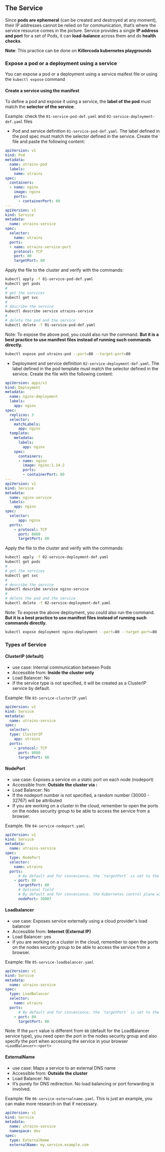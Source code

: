 ## The Service

Since **pods are ephemeral** (can be created and destroyed at any moment), their IP addresses cannot be relied on for communication, that’s where the service resource comes in the picture. Service provides a single **IP address and port** for a set of Pods, it can **load-balance** across them and do **health checks**.

**Note**: This practice can be done on **Killercoda kubernetes playgrounds**

### Expose a pod or a deployment using a service
You can expose a pod or a deployment using a service maifest file or using the `kubectl expose` command

#### Create a service using the manifest

To define a pod and expose it using a service, the **label of the pod** must match the **selector of the service**.

Example: check the `01-service-pod-def.yaml` and `02-service-deployment-def.yaml` files

- Pod and service definition `01-service-pod-def.yaml`. The label defined in the pod spec must match the selector defined in the service. Create the file and paste the following content:
```yaml
apiVersion: v1
kind: Pod
metadata:
  name: utrains-pod
  labels:
    name: utrains
spec:
  containers:
  - name: nginx
    image: nginx
    ports:
      - containerPort: 80
---
apiVersion: v1
kind: Service
metadata:
  name: utrains-service
spec:
  selector:
    name: utrains
  ports:
  - name: utrains-service-port
    protocol: TCP
    port: 80
    targetPort: 80
```
Apply the file to the cluster and verify with the commands:

```bash
kubectl apply -f 01-service-pod-def.yaml
kubectl get pods
#
# get the services
kubectl get svc
#
# describe the service
kubectl describe service utrains-service
#
# delete the pod and the service
kubectl delete -f 01-service-pod-def.yaml

```
Note: To expose the above pod, you could also run the command. **But it is a best practice to use manifest files instead of running such commands directly.**
```bash
kubectl expose pod utrains-pod --port=80 --target-port=80
```

- Deployment and service definition `02-service-deployment-def.yaml`. The label defined in the pod template must match the selector defined in the service. Create the file with the following content:

```yaml
apiVersion: apps/v1
kind: Deployment
metadata:
  name: nginx-deployment
  labels:
    app: nginx
spec:
  replicas: 3
  selector:
    matchLabels:
      app: nginx
  template:
    metadata:
      labels:
        app: nginx
    spec:
      containers:
      - name: nginx
        image: nginx:1.14.2
        ports:
        - containerPort: 80
---
apiVersion: v1
kind: Service
metadata:
  name: nginx-service
  labels:
    app: nginx
spec:
  selector:
      app: nginx
  ports:
    - protocol: TCP
      port: 8080
      targetPort: 80
```
Apply the file to the cluster and verify with the commands:

```bash
kubectl apply -f 02-service-deployment-def.yaml
kubectl get pods
#
# get the services
kubectl get svc
#
# describe the service
kubectl describe service nginx-service
#
# delete the pod and the service
kubectl delete -f 02-service-deployment-def.yaml

```

Note: To expose the above deployment, you could also run the command. **But it is a best practice to use manifest files instead of running such commands directly.**
```bash
kubectl expose deployment nginx-deployment --port=80 --target-port=80
```
### Types of Service

#### **ClusterIP (default)**
- use case: Internal communication between Pods
- Accessible from: **Inside the cluster only**
- Load Balancer: No
- If the service type is not specified, it will be created as a ClusterIP service by default.

Example: file `03-service-clusterIP.yaml`
```yaml
apiVersion: v1
kind: Service
metadata:
  name: utrains-service
spec:
  selector:
  type: ClusterIP
    app: utrains
  ports:
    - protocol: TCP
      port: 8080
      targetPort: 80
```

#### **NodePort**
- use case: Exposes a service on a static port on each node (nodeport)
- Accessible from: **Outside the cluster via <Node-IP>:<port>**
- Load Balancer: No
- If the nodeport number is not specified, a random number (30000 - 32767) will be attributed
- If you are working on a cluster in the cloud, remember to open the ports on the nodes security group to be able to access the service from a browser.

Example. file `04-service-nodeport.yaml`
```yaml
apiVersion: v1
kind: Service
metadata:
  name: utrains-service
spec:
  type: NodePort
  selector:
    name: utrains
  ports:
      # By default and for convenience, the `targetPort` is set to the same value as the `port` field.
    - port: 80
      targetPort: 80
      # Optional field
      # By default and for convenience, the Kubernetes control plane will allocate a port from a range (default: 30000-32767)
      nodePort: 30007
```

#### **Loadbalancer**
- use case: Exposes service externally using a cloud provider's load balancer
- Accessible from: **Internet (External IP)**
- Load Balancer: yes
- If you are working on a cluster in the cloud, remember to open the ports on the nodes security group to be able to access the service from a browser.

Example: file `05-service-loadbalancer.yaml`

```yaml
apiVersion: v1
kind: Service
metadata:
  name: utrains-service
spec:
  type: LoadBalancer
  selector:
    name: utrains
  ports:
      # By default and for convenience, the `targetPort` is set to the same value as the `port` field.
    - port: 80
      targetPort: 80
```

Note: If the ``port`` value is different from ``80`` (default for the LoadBalancer service type), you need open the port in the nodes security group and also specify the port when accessing the service in your browser ``<LoadBalancer>:<port>``

#### **ExternalName**
- use case: Maps a service to an external DNS name
- Accessible from: **Outside the cluster**
- Load Balancer: No
- It’s purely for DNS redirection. No load balancing or port forwarding is involved.

Example: file `06-service-externalname.yaml`. This is just an example, you can make more research on that if necessary.

```yaml
apiVersion: v1
kind: Service
metadata:
  name: utrains-service
  namespace: dev
spec:
  type: ExternalName
  externalName: my.service.example.com
```






